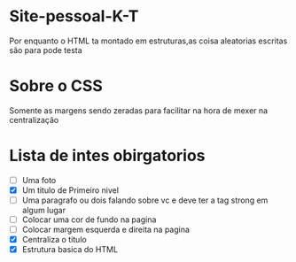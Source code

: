 # Site-pessoal-K-T
Por enquanto o HTML ta montado em estruturas,as coisa aleatorias escritas são para pode testa
# Sobre o CSS 
Somente as margens sendo zeradas para facilitar na hora de mexer na centralização
# Lista de intes obirgatorios
- [ ] Uma foto
- [x] Um titulo de  Primeiro nivel
- [ ] Uma paragrafo ou dois falando sobre vc e deve ter a tag strong em algum lugar
- [ ] Colocar uma cor de fundo na pagina
- [ ] Colocar margem esquerda e direita na pagina
- [x] Centraliza o titulo
- [x] Estrutura basica do HTML
